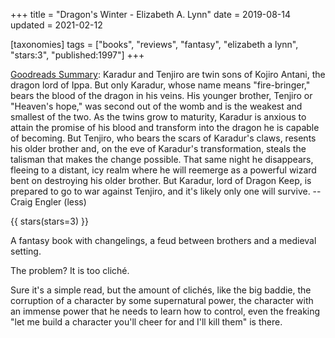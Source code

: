 +++
title = "Dragon's Winter - Elizabeth A. Lynn"
date = 2019-08-14
updated = 2021-02-12

[taxonomies]
tags = ["books", "reviews", "fantasy", "elizabeth a lynn", "stars:3",
"published:1997"]
+++

[Goodreads Summary](https://www.goodreads.com/book/show/22746453-dragon-s-winter):
Karadur and Tenjiro are twin sons of Kojiro Antani, the dragon lord of Ippa.
But only Karadur, whose name means "fire-bringer," bears the blood of the
dragon in his veins. His younger brother, Tenjiro or "Heaven's hope," was
second out of the womb and is the weakest and smallest of the two. As the
twins grow to maturity, Karadur is anxious to attain the promise of his blood
and transform into the dragon he is capable of becoming. But Tenjiro, who
bears the scars of Karadur's claws, resents his older brother and, on the eve
of Karadur's transformation, steals the talisman that makes the change
possible. That same night he disappears, fleeing to a distant, icy realm where
he will reemerge as a powerful wizard bent on destroying his older brother.
But Karadur, lord of Dragon Keep, is prepared to go to war against Tenjiro,
and it's likely only one will survive. --Craig Engler (less)

<!-- more -->

{{ stars(stars=3) }}

A fantasy book with changelings, a feud between brothers and a medieval
setting.

The problem? It is too cliché.

Sure it's a simple read, but the amount of clichés, like the big baddie, the
corruption of a character by some supernatural power, the character with an
immense power that he needs to learn how to control, even the freaking "let me
build a character you'll cheer for and I'll kill them" is there.
